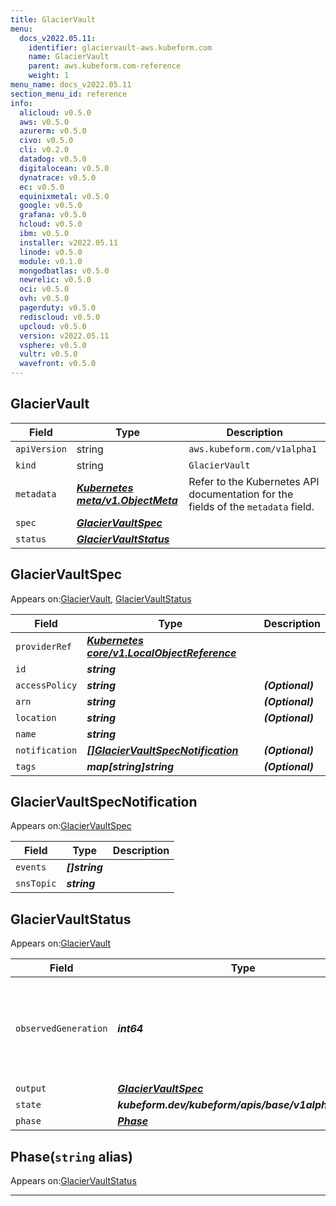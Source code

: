 ```yaml
---
title: GlacierVault
menu:
  docs_v2022.05.11:
    identifier: glaciervault-aws.kubeform.com
    name: GlacierVault
    parent: aws.kubeform.com-reference
    weight: 1
menu_name: docs_v2022.05.11
section_menu_id: reference
info:
  alicloud: v0.5.0
  aws: v0.5.0
  azurerm: v0.5.0
  civo: v0.5.0
  cli: v0.2.0
  datadog: v0.5.0
  digitalocean: v0.5.0
  dynatrace: v0.5.0
  ec: v0.5.0
  equinixmetal: v0.5.0
  google: v0.5.0
  grafana: v0.5.0
  hcloud: v0.5.0
  ibm: v0.5.0
  installer: v2022.05.11
  linode: v0.5.0
  module: v0.1.0
  mongodbatlas: v0.5.0
  newrelic: v0.5.0
  oci: v0.5.0
  ovh: v0.5.0
  pagerduty: v0.5.0
  rediscloud: v0.5.0
  upcloud: v0.5.0
  version: v2022.05.11
  vsphere: v0.5.0
  vultr: v0.5.0
  wavefront: v0.5.0
---
```


## GlacierVault
| Field | Type | Description |
| ------ | ----- | ----------- |
| `apiVersion` | string | `aws.kubeform.com/v1alpha1` |
|    `kind` | string | `GlacierVault` |
| `metadata` | ***[Kubernetes meta/v1.ObjectMeta](https://v1-22.docs.kubernetes.io/docs/reference/generated/kubernetes-api/v1.22/#objectmeta-v1-meta)***|Refer to the Kubernetes API documentation for the fields of the `metadata` field.|
| `spec` | ***[GlacierVaultSpec](#glaciervaultspec)***||
| `status` | ***[GlacierVaultStatus](#glaciervaultstatus)***||
## GlacierVaultSpec

Appears on:[GlacierVault](#glaciervault), [GlacierVaultStatus](#glaciervaultstatus)

| Field | Type | Description |
| ------ | ----- | ----------- |
| `providerRef` | ***[Kubernetes core/v1.LocalObjectReference](https://v1-22.docs.kubernetes.io/docs/reference/generated/kubernetes-api/v1.22/#localobjectreference-v1-core)***||
| `id` | ***string***||
| `accessPolicy` | ***string***| ***(Optional)*** |
| `arn` | ***string***| ***(Optional)*** |
| `location` | ***string***| ***(Optional)*** |
| `name` | ***string***||
| `notification` | ***[[]GlacierVaultSpecNotification](#glaciervaultspecnotification)***| ***(Optional)*** |
| `tags` | ***map[string]string***| ***(Optional)*** |
## GlacierVaultSpecNotification

Appears on:[GlacierVaultSpec](#glaciervaultspec)

| Field | Type | Description |
| ------ | ----- | ----------- |
| `events` | ***[]string***||
| `snsTopic` | ***string***||
## GlacierVaultStatus

Appears on:[GlacierVault](#glaciervault)

| Field | Type | Description |
| ------ | ----- | ----------- |
| `observedGeneration` | ***int64***| ***(Optional)*** Resource generation, which is updated on mutation by the API Server.|
| `output` | ***[GlacierVaultSpec](#glaciervaultspec)***| ***(Optional)*** |
| `state` | ***kubeform.dev/kubeform/apis/base/v1alpha1.State***| ***(Optional)*** |
| `phase` | ***[Phase](#phase)***| ***(Optional)*** |
## Phase(`string` alias)

Appears on:[GlacierVaultStatus](#glaciervaultstatus)

---
